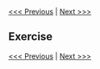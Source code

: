 [<<< Previous](Part3.md) | [Next >>>](Part5.md)  

## Exercise

[<<< Previous](Part3.md) | [Next >>>](Part5.md)  
